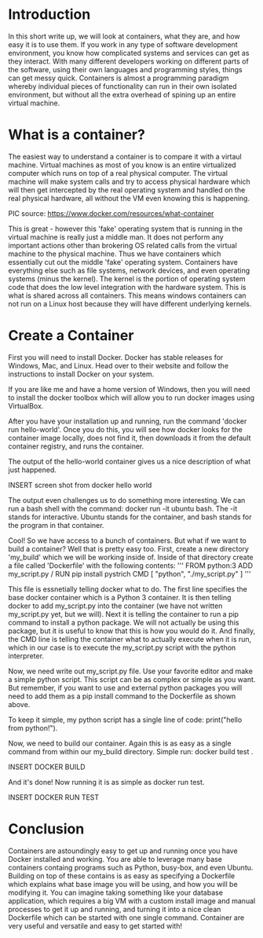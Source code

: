 # Introduction

In this short write up, we will look at containers, what they are, and how easy it is to use them.  If you work in any type of software development environment, you know how complicated systems and services can get as they interact.  With many different developers working on different parts of the software, using their own languages and programming styles, things can get messy quick.  Containers is almost a programming paradigm whereby individual pieces of functionality can run in their own isolated environment, but without all the extra overhead of spining up an entire virtual machine.

# What is a container?

The easiest way to understand a container is to compare it with a virtaul machine.  Virtual machines as most of you know is an entire virtualized computer which runs on top of a real physical computer.  The virtual machine will make system calls and try to access physical hardware which will then get intercepted by the real operating system and handled on the real physical hardware, all without the VM even knowing this is happening.

PIC
source: https://www.docker.com/resources/what-container

This is great - however this 'fake' operating system that is running in the virtual machine is really just a middle man.  It does not perform any important actions other than brokering OS related calls from the virtual machine to the physical machine.  Thus we have containers which essentially cut out the middle 'fake' operating system.  Containers have everything else such as file systems, network devices, and even operating systems (minus the kernel).  The kernel is the portion of operating system code that does the low level integration with the hardware system.  This is what is shared across all containers.  This means windows containers can not run on a Linux host because they will have different underlying kernels.

# Create a Container

First you will need to install Docker.  Docker has stable releases for Windows, Mac, and Linux.  Head over to their website  and follow the instructions to install Docker on your system.

If you are like me and have a home version of Windows, then you will need to install the docker toolbox which will allow you to run docker images using VirtualBox.

After you have your installation up and running, run the command 'docker run hello-world'.  Once you do this, you will see how docker looks for the container image locally, does not find it, then downloads it from the default container registry, and runs the container.

The output of the hello-world container gives us a nice description of what just happened.

INSERT screen shot from docker hello world

The output even challenges us to do something more interesting.  We can run a bash shell with the command: docker run -it ubuntu bash.  The -it stands for interactive.  Ubuntu stands for the container, and bash stands for the program in that container.

Cool!  So we have access to a bunch of containers.  But what if we want to build a container?  Well that is pretty easy too.  First, create a new directory 'my_build' which we will be working inside of.  Inside of that directory create a file called 'Dockerfile' with the following contents:
'''
FROM python:3
ADD my_script.py /
RUN pip install pystrich
CMD [ "python", "./my_script.py" ]
'''

This file is essnetially telling docker what to do.  The first line specifies the base docker container which is a Python 3 container.  It is then telling docker to add my_script.py into the container (we have not written my_script.py yet, but we will).  Next it is telling the container to run a pip command to install a python package.  We will not actually be using this package, but it is useful to know that this is how you would do it.  And finally, the CMD line is telling the container what to actually execute when it is run, which in our case is to execute the my_script.py script with the python interpreter.

Now, we need write out my_script.py file.  Use your favorite editor and make a simple python script.  This script can be as complex or simple as you want.  But remember, if you want to use and external python packages you will need to add them as a pip install command to the Dockerfile as shown above.

To keep it simple, my python script has a single line of code: print("hello from python!").

Now, we need to build our container.  Again this is as easy as a single command from within our my_build directory.  Simple run: docker build test .

INSERT DOCKER BUILD

And it's done!  Now running it is as simple as docker run test.

INSERT DOCKER RUN TEST

# Conclusion

Containers are astoundingly easy to get up and running once you have Docker installed and working.  You are able to leverage many base containers containg programs such as Python, busy-box, and even Ubuntu.  Building on top of these contains is as easy as specifying a Dockerfile which explains what base image you will be using, and how you will be modifying it.  You can imagine taking something like your database application, which requires a big VM with a custom install image and manual processes to get it up and running, and turning it into a nice clean Dockerfile which can be started with one single command.  Container are very useful and versatile and easy to get started with!

